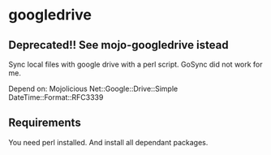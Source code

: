 # googledrive
Deprecated!! See mojo-googledrive istead 
-------------------
Sync local files with google drive with a perl script. GoSync did not work for me.

Depend on:
Mojolicious
Net::Google::Drive::Simple
DateTime::Format::RFC3339

Requirements
------------
You need perl installed.
And install all dependant packages.

